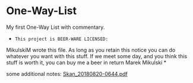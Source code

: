 # One-Way-List
My first One-Way List with commentary.

*
      This project is BEER-WARE LICENSED:
 MikulskiM wrote this file. As long as you retain this notice you
 can do whatever you want with this stuff. If we meet some day, and you think
 this stuff is worth it, you can buy me a beer in return Marek Mikulski
*

some additional notes:
[Skan_20180820-0644.pdf](https://github.com/MikulskiM/One-Way-List/files/2301151/Skan_20180820-0644.pdf)

